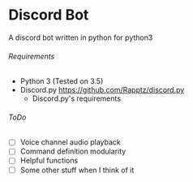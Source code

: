 # Discord Bot

A discord bot written in python for python3

###### Requirements
* Python 3 (Tested on 3.5)
* Discord.py https://github.com/Rapptz/discord.py
  * Discord.py's requirements
###### ToDo
- [ ] Voice channel audio playback
- [ ] Command definition modularity
- [ ] Helpful functions
- [ ] Some other stuff when I think of it
